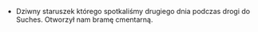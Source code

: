 

- Dziwny staruszek którego spotkaliśmy drugiego dnia podczas drogi do Suches. Otworzył nam bramę cmentarną.
